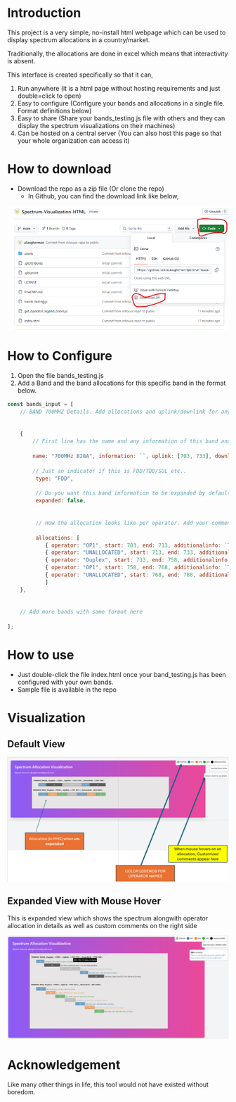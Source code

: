 # Introduction

This project is a very simple, no-install html webpage which can be used to display spectrum allocations in a country/market.

Traditionally, the allocations are done in excel which means that interactivity is absent.

This interface is created specifically so that it can,

1. Run anywhere (it is a html page without hosting requirements and just double=click to open)
2. Easy to configure (Configure your bands and allocations in a single file. Format definitions below)
3. Easy to share (Share your bands_testing.js file with others and they can display the spectrum visualizations on their machines)
4. Can be hosted on a central server (You can also host this page so that your whole organization can access it)

# How to download

* Download the repo as a zip file (Or clone the repo)
    * In Github, you can find the download link like below,

![alt text](image-2.png)


# How to Configure

1. Open the file bands_testing.js
2. Add a Band and the band allocations for this specific band in the format below.

```javascript
const bands_input = [
    // BAND 700MHZ Details. Add allocations and uplink/downlink for any new bands in below format


    {
        // First line has the name and any information of this band and frequency start/end ranges

        name: "700MHz B28A", information: ``, uplink: [703, 733], downlink: [758, 788],
        
        // Just an indicator if this is FDD/TDD/SUL etc..
         type: "FDD", 

         // Do you want this band information to be expanded by default (watch visualization section below)
         expanded: false, 


         // How the allocation looks like per operator. Add your comments in the additionalinfo which will be displayed when you hover mouse on these bands

         allocations: [
            { operator: "OP1", start: 703, end: 713, additionalinfo: `This is a sample allocation for operator OP1. Any notes for them can be written here` },
            { operator: "UNALLOCATED", start: 713, end: 733, additionalinfo: `This is a sample unallocated block of spectrum` },
            { operator: "Duplex", start: 733, end: 758, additionalinfo: `Duplex can be optionally added to indicate the spectrum block which cannot be allocated in the FDD.` },
            { operator: "OP1", start: 758, end: 768, additionalinfo: `This is a sample allocation for operator OP1. Notes like license cost/expiry dates may be added here` },
            { operator: "UNALLOCATED", start: 768, end: 788, additionalinfo: `This is a sample unallocated block of spectrum` },
            ]
    },


    // Add more bands with same format here
    
];
```

# How to use

* Just double-click the file index.html once your band_testing.js has been configured with your own bands.
* Sample file is available in the repo

# Visualization

## Default View


![alt text](image.png)


## Expanded View with Mouse Hover

This is expanded view which shows the spectrum alongwith operator allocation in details as well as custom comments on the right side

![alt text](image-1.png)

# Acknowledgement

Like many other things in life, this tool would not have existed without boredom.